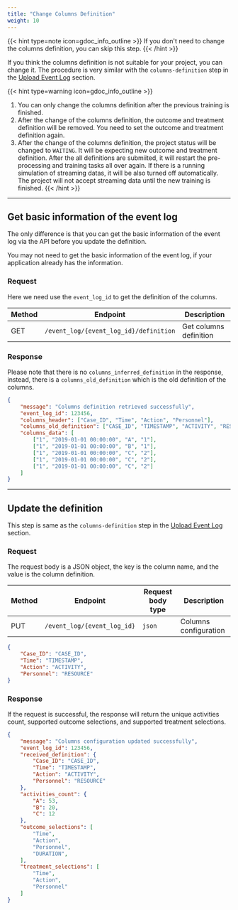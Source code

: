 ```yaml
---
title: "Change Columns Definition"
weight: 10
---
```


{{< hint type=note icon=gdoc_info_outline >}}
If you don't need to change the columns definition, you can skip this step.
{{< /hint >}}

If you think the columns definition is not suitable for your project, you can change it. The procedure is very similar with the `columns-definition` step in the [Upload Event Log](/workflow/upload-event-log/columns-definition/) section.

{{< hint type=warning icon=gdoc_info_outline >}}
1. You can only change the columns definition after the previous training is finished.
2. After the change of the columns definition, the outcome and treatment definition will be removed. You need to set the outcome and treatment definition again.
3. After the change of the columns definition, the project status will be changed to `WAITING`. It will be expecting new outcome and treatment definition. After the all definitions are submiited, it will restart the pre-processing and training tasks all over again. If there is a running simulation of streaming datas, it will be also turned off automatically. The project will not accept streaming data until the new training is finished.
{{< /hint >}}

---

## Get basic information of the event log

The only difference is that you can get the basic information of the event log via the API before you update the definition.

You may not need to get the basic information of the event log, if your application already has the information.

### Request

Here we need use the `event_log_id` to get the definition of the columns.

| Method | Endpoint | Description |
| ------ | -------- | ----------- |
| GET | `/event_log/{event_log_id}/definition` | Get columns definition |

### Response

Please note that there is no `columns_inferred_definition` in the response, instead, there is a `columns_old_definition` which is the old definition of the columns.

```json
{
    "message": "Columns definition retrieved successfully",
    "event_log_id": 123456,
    "columns_header": ["Case_ID", "Time", "Action", "Personnel"],
    "columns_old_definition": ["CASE_ID", "TIMESTAMP", "ACTIVITY", "RESOURCE"],
    "columns_data": [
        ["1", "2019-01-01 00:00:00", "A", "1"],
        ["1", "2019-01-01 00:00:00", "B", "1"],
        ["1", "2019-01-01 00:00:00", "C", "2"],
        ["1", "2019-01-01 00:00:00", "C", "2"],
        ["1", "2019-01-01 00:00:00", "C", "2"]
    ]
}
```

---

## Update the definition

This step is same as the `columns-definition` step in the [Upload Event Log](/workflow/upload-event-log/columns-definition/) section.

### Request

The request body is a JSON object, the key is the column name, and the value is the column definition.

| Method | Endpoint | Request body type | Description |
| ------ | -------- | ----------------- | ----------- |
| PUT | `/event_log/{event_log_id}` | `json` | Columns configuration |

```json
{
    "Case_ID": "CASE_ID",
    "Time": "TIMESTAMP",
    "Action": "ACTIVITY",
    "Personnel": "RESOURCE"
}
```

### Response

If the request is successful, the response will return the unique activities count, supported outcome selections, and supported treatment selections.

```json
{
    "message": "Columns configuration updated successfully",
    "event_log_id": 123456,
    "received_definition": {
        "Case_ID": "CASE_ID",
        "Time": "TIMESTAMP",
        "Action": "ACTIVITY",
        "Personnel": "RESOURCE"
    },
    "activities_count": {
        "A": 53,
        "B": 20,
        "C": 12
    },
    "outcome_selections": [
        "Time",
        "Action",
        "Personnel",
        "DURATION",
    ],
    "treatment_selections": [
        "Time",
        "Action",
        "Personnel"
    ]
}
```
